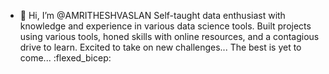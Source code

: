 - 👋 Hi, I’m @AMRITHESHVASLAN
  Self-taught data enthusiast with knowledge and experience
in various data science tools. Built projects using various
tools, honed skills with online resources, and a contagious
drive to learn.
Excited to take on new challenges...
The best is yet to come...
:flexed_bicep:

